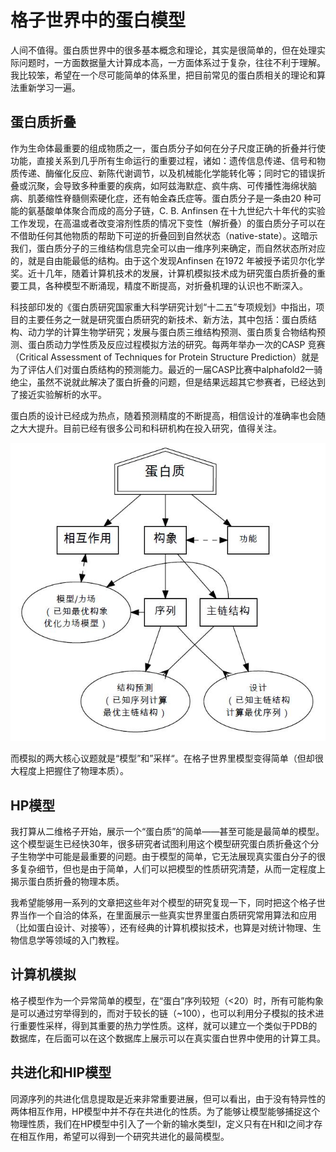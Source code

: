 # 格子世界中的蛋白模型

人间不值得。蛋白质世界中的很多基本概念和理论，其实是很简单的，但在处理实际问题时，一方面数据量大计算成本高，一方面体系过于复杂，往往不利于理解。我比较笨，希望在一个尽可能简单的体系里，把目前常见的蛋白质相关的理论和算法重新学习一遍。



## 蛋白质折叠

作为生命体最重要的组成物质之一，蛋白质分子如何在分子尺度正确的折叠并行使功能，直接关系到几乎所有生命运行的重要过程，诸如：遗传信息传递、信号和物质传递、酶催化反应、新陈代谢调节，以及机械能化学能转化等；同时它的错误折叠或沉聚，会导致多种重要的疾病，如阿兹海默症、疯牛病、可传播性海绵状脑病、肌萎缩性脊髓侧索硬化症，还有帕金森氏症等。蛋白质分子是一条由20 种可能的氨基酸单体聚合而成的高分子链，C. B. Anfinsen 在十九世纪六十年代的实验工作发现，在高温或者改变溶剂性质的情况下变性（解折叠）的蛋白质分子可以在不借助任何其他物质的帮助下可逆的折叠回到自然状态（native-state）。这暗示我们，蛋白质分子的三维结构信息完全可以由一维序列来确定，而自然状态所对应的，就是自由能最低的结构。由于这个发现Anfinsen 在1972 年被授予诺贝尔化学奖。近十几年，随着计算机技术的发展，计算机模拟技术成为研究蛋白质折叠的重要工具，各种模型不断涌现，精度不断提高，对折叠机理的认识也不断深入。

科技部印发的《蛋白质研究国家重大科学研究计划“十二五”专项规划》中指出，项目的主要任务之一就是研究蛋白质研究的新技术、新方法，其中包括：蛋白质结构、动力学的计算生物学研究；发展与蛋白质三维结构预测、蛋白质复合物结构预测、蛋白质动力学性质及反应过程模拟方法的研究。每两年举办一次的CASP 竞赛（Critical Assessment of Techniques for Protein Structure Prediction）就是为了评估人们对蛋白质结构的预测能力。最近的一届CASP比赛中alphafold2一骑绝尘，虽然不说就此解决了蛋白折叠的问题，但是结果远超其它参赛者，已经达到了接近实验解析的水平。

蛋白质的设计已经成为热点，随着预测精度的不断提高，相信设计的准确率也会随之大大提升。目前已经有很多公司和科研机构在投入研究，值得关注。

![](pics/fig2-1.jpg)

而模拟的两大核心议题就是“模型”和”采样“。在格子世界里模型变得简单（但却很大程度上把握住了物理本质）。



## HP模型

我打算从二维格子开始，展示一个“蛋白质”的简单——甚至可能是最简单的模型。这个模型诞生已经快30年，很多研究者试图利用这个模型研究蛋白质折叠这个分子生物学中可能是最重要的问题。由于模型的简单，它无法展现真实蛋白分子的很多复杂细节，但也是由于简单，人们可以把模型的性质研究清楚，从而一定程度上揭示蛋白质折叠的物理本质。

我希望能够用一系列的文章把这些年对个模型的研究复现一下，同时把这个格子世界当作一个自洽的体系，在里面展示一些真实世界里蛋白质研究常用算法和应用（比如蛋白设计、对接等），还有经典的计算机模拟技术，也算是对统计物理、生物信息学等领域的入门教程。



## 计算机模拟

格子模型作为一个异常简单的模型，在“蛋白”序列较短（<20）时，所有可能构象是可以通过穷举得到的，而对于较长的链（~100），也可以利用分子模拟的技术进行重要性采样，得到其重要的热力学性质。这样，就可以建立一个类似于PDB的数据库，在后面可以在这个数据库上展示可以在真实蛋白世界中使用的计算工具。



## 共进化和HIP模型

同源序列的共进化信息提取是近来非常重要进展，但可以看出，由于没有特异性的两体相互作用，HP模型中并不存在共进化的性质。为了能够让模型能够捕捉这个物理性质，我们在HP模型中引入了一个新的输水类型I，定义只有在H和I之间才存在相互作用，希望可以得到一个研究共进化的最简模型。

